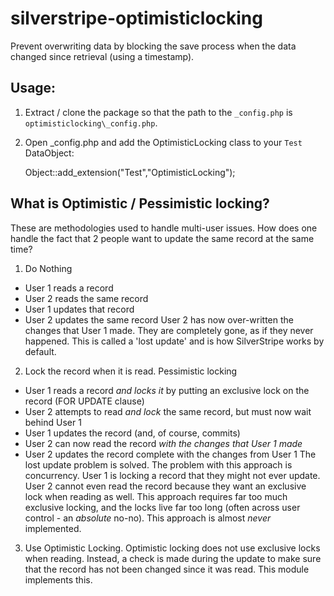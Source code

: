 silverstripe-optimisticlocking
==============================

Prevent overwriting data by blocking the save process when the data changed since retrieval (using a timestamp).


## Usage:

1. Extract / clone the package so that the path to the `_config.php` is `optimisticlocking\_config.php`.
2. Open _config.php and add the OptimisticLocking class to your ``Test`` DataObject:

    Object::add_extension("Test","OptimisticLocking");


## What is Optimistic / Pessimistic locking?

These are methodologies used to handle multi-user issues. How does one handle the fact that 2 people want to update the same record at the same time?

1. Do Nothing
- User 1 reads a record
- User 2 reads the same record
- User 1 updates that record
- User 2 updates the same record
User 2 has now over-written the changes that User 1 made. They are completely gone, as if they never happened. This is called a 'lost update' and is how SilverStripe works by default.

2. Lock the record when it is read. Pessimistic locking
- User 1 reads a record *and locks it* by putting an exclusive lock on the record (FOR UPDATE clause)
- User 2 attempts to read *and lock* the same record, but must now wait behind User 1
- User 1 updates the record (and, of course, commits)
- User 2 can now read the record *with the changes that User 1 made*
- User 2 updates the record complete with the changes from User 1
The lost update problem is solved. The problem with this approach is concurrency. User 1 is locking a record that they might not ever update. User 2 cannot even read the record because they want an exclusive lock when reading as well. This approach requires far too much exclusive locking, and the locks live far too long (often across user control - an *absolute* no-no). This approach is almost *never* implemented.

3. Use Optimistic Locking. Optimistic locking does not use exclusive locks when reading. Instead, a check is made during the update to make sure that the record has not been changed since it was read. This module implements this.
